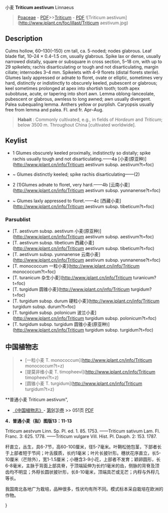 小麦 **Triticum aestivum** Linnaeus

> [Poaceae](http://www.iplant.cn/info/Poaceae?t=foc) - [PDF](http://www.iplant.cn/foc/pdf/Poaceae.pdf)>>[Triticum](http://www.iplant.cn/info/Triticum?t=foc) - [PDF](http://www.iplant.cn/foc/pdf/Triticum.pdf)
![Triticum aestivum](http://www.iplant.cn/foc/illast/Triticum aestivum.jpg)

## Description

Culms hollow, 60–130(–150) cm tall, ca. 5-noded; nodes glabrous. Leaf blade flat, 10–24 × 0.4–1.5 cm, usually glabrous. Spike lax or dense, usually narrowed distally, square or subsquare in cross section, 5–18 cm, with up to 29 spikelets; rachis disarticulating or tough and not disarticulating, margin ciliate; internodes 3–4 mm. Spikelets with 4–9 florets (distal florets sterile). Glumes laxly appressed or adnate to floret, ovate or elliptic, sometimes very hard, distinctly or indistinctly to obscurely keeled, pubescent or glabrous; keel sometimes prolonged at apex into shortish tooth; tooth apex subobtuse, acute, or tapering into short awn. Lemma oblong-lanceolate, pubescent or glabrous, awnless to long awned; awn usually divergent. Palea subequaling lemma. Anthers yellow or purplish. Caryopsis usually free from lemma and palea. Fl. and fr. Apr–Aug.

> **Habait** : 
> Commonly cultivated, e.g., in fields of *Hordeum* and *Triticum*; below 3500 m. Throughout China [cultivated worldwide].

## Keylist

* 1 Glumes obscurely keeled proximally, indistinctly so distally; spike rachis usually tough and not disarticulating.——4a  [小麦(原亚种)](http://www.iplant.cn/info/Triticum aestivum subsp. aestivum?t=foc)
* ~ Glumes distinctly keeled; spike rachis disarticulating——(2)

* 2 (1)Glumes adnate to floret, very hard.——4b  [云南小麦](http://www.iplant.cn/info/Triticum aestivum subsp. yunnanense?t=foc)
* ~ Glumes laxly appressed to floret.——4c  [西藏小麦](http://www.iplant.cn/info/Triticum aestivum subsp. tibeticum?t=foc)


### Parsublist

* [T.  aestivum subsp. aestivum  小麦(原亚种)](http://www.iplant.cn/info/Triticum aestivum subsp. aestivum?t=foc)
* [T.  aestivum subsp. tibeticum  西藏小麦](http://www.iplant.cn/info/Triticum aestivum subsp. tibeticum?t=foc)
* [T.  aestivum subsp. yunnanense  云南小麦](http://www.iplant.cn/info/Triticum aestivum subsp. yunnanense?t=foc)
* [T.  monococcum  一粒小麦](http://www.iplant.cn/info/Triticum monococcum?t=foc)
* [T.  turanicum  杂生小麦](http://www.iplant.cn/info/Triticum turanicum?t=foc)
* [T.  turgidum  圆锥小麦](http://www.iplant.cn/info/Triticum turgidum?t=foc)
* [T.  turgidum subsp. durum  硬粒小麦](http://www.iplant.cn/info/Triticum turgidum subsp. durum?t=foc)
* [T.  turgidum subsp. polonicum  波兰小麦](http://www.iplant.cn/info/Triticum turgidum subsp. polonicum?t=foc)
* [T.  turgidum subsp. turgidum  圆锥小麦(原亚种)](http://www.iplant.cn/info/Triticum turgidum subsp. turgidum?t=foc)

## 中国植物志

> * [一粒小麦  T.  monococcum](http://www.iplant.cn/info/Triticum monococcum?t=z)
> * [提莫非维小麦  T.  timopheevi](http://www.iplant.cn/info/Triticum timopheevi?t=z)
> * [圆锥小麦  T.  turgidum](http://www.iplant.cn/info/Triticum turgidum?t=z)

**普通小麦 Triticum aestivum",


* [《中国植物志》](http://www.iplant.cn/frps)- [第9(3)卷](http://www.iplant.cn/frps/vol/9(3)) >> 051页 [PDF](http://www.iplant.cn/frps/pdf/9(3)/051a.pdf)

**4．普通小麦（拟）图版13：11-13**

Triticum aestvum Linn. Sp. Pl. ed. 1. 85. 1753. ——Triticum sativum Lam. Fl. Franc. 3: 625. 1778. ——Triticum vulgare Vill. Hist. Pl. Dauph. 2: 153. 1787.

秆直立，丛生，具6-7节，高60-100厘米，径5-7毫米。叶鞘松弛包茎，下部者长于上部者短于节间；叶舌膜质，长约1毫米；叶片长披针形。穗状花序直立，长5-10厘米（芒除外），宽1-1.5厘米；小穗含3-9小花，上部者不发育；颖卵圆形，长6-8毫米，主脉于背面上部具脊，于顶端延伸为长约1毫米的齿，侧脉的背脊及顶齿均不明显；外稃长圆状披针形，长8-10毫米，顶端具芒或无芒；内稃与外稃几等长。

我国南北各地广为栽培，品种很多，性状均有所不同。模式标本采自栽培在欧洲的作物。


}